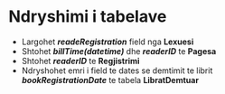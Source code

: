 # Ndryshimi  i tabelave

- Largohet ***readeRegistration*** field nga **Lexuesi**
- Shtohet ***billTime(datetime)*** dhe ***readerID*** te **Pagesa**
- Shtohet ***readerID*** te **Regjistrimi**
- Ndryshohet emri i field te dates se demtimit te librit ***bookRegistrationDate*** te tabela **LibratDemtuar**